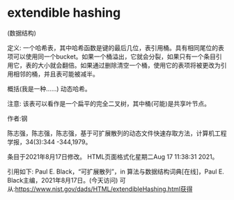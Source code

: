 # extendible hashing


(数据结构)



定义:
一个哈希表，其中哈希函数是键的最后几位，表引用桶。具有相同尾位的表项可以使用同一个bucket。如果一个桶溢出，它就会分裂，如果只有一个条目引用它，表的大小就会翻倍。如果通过删除清空一个桶，使用它的表项将被更改为引用相邻的桶，并且表可能被减半。



概括(我是一种……)
动态哈希。



注意:
该表可以看作是一个扁平的完全二叉树，其中桶(可能)是共享叶节点。


作者:钢


陈志强，陈志强，陈志强，基于可扩展散列的动态文件快速存取方法，计算机工程学报，34(3):344 -344,1979。








条目于2021年8月17日修改。
HTML页面格式化星期二Aug 17 11:38:31 2021。



引用如下:
Paul E. Black，“可扩展散列”，in
算法与数据结构词典[在线]，Paul E. Black主编，2021年8月17日。(今天访问)
可从:https://www.nist.gov/dads/HTML/extendibleHashing.html获得